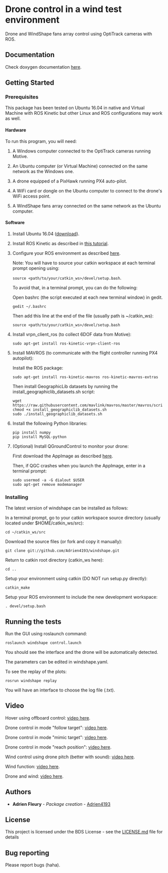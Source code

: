 # Drone control in a wind test environment

Drone and WindShape fans array control using OptiTrack cameras with ROS.

## Documentation

Check doxygen documentation [here](https://adrien4193.github.io/windshape).

## Getting Started

### Prerequisites

This package has been tested on Ubuntu 16.04 in native and Virtual Machine with ROS Kinetic but other Linux and ROS configurations may work as well.

#### Hardware

To run this program, you will need:

1. A Windows computer connected to the OptiTrack cameras running Motive.

2. An Ubuntu computer (or Virtual Machine) connected on the same network as the Windows one.

3. A drone equipped of a PixHawk running PX4 auto-pilot.

4. A WiFi card or dongle on the Ubuntu computer to connect to the drone's WiFi access point.

5. A WindShape fans array connected on the same network as the Ubuntu computer.

#### Software

1. Install Ubuntu 16.04 ([download](http://releases.ubuntu.com/16.04)).

2. Install ROS Kinetic as described in [this tutorial](http://wiki.ros.org/kinetic/Installation/Ubuntu).

3. Configure your ROS environment as described [here](http://wiki.ros.org/ROS/Tutorials/InstallingandConfiguringROSEnvironment).

	Note: You will have to source your catkin workspace at each terminal prompt opening using:
	
	`source <path/to/your/catkin_ws>/devel/setup.bash`.
	
	To avoid that, in a terminal prompt, you can do the following:
	
	Open bashrc (the script executed at each new terminal window) in gedit.
	
	`gedit ~/.bashrc`

	Then add this line at the end of the file (usually path is ~/catkin_ws):
	
	`source <path/to/your/catkin_ws>/devel/setup.bash`

4. Install vrpn_client_ros (to collect 6DOF data from Motive):

	`sudo apt-get install ros-kinetic-vrpn-client-ros`

5. Install MAVROS (to communicate with the flight controller running PX4 autopilot):
	
	Install the ROS package:
	
	`sudo apt-get install ros-kinetic-mavros ros-kinetic-mavros-extras`
	
	Then install GeographicLib datasets by running the install_geographiclib_datasets.sh script:

	```
	wget https://raw.githubusercontent.com/mavlink/mavros/master/mavros/scripts/install_geographiclib_datasets.sh
	chmod +x install_geographiclib_datasets.sh
	sudo ./install_geographiclib_datasets.sh
	```

6. Install the following Python libraries:

	```
	pip install numpy
	pip install MySQL-python
	```

7. (Optional) Install QGroundControl to monitor your drone:

	First download the AppImage as described [here](https://docs.qgroundcontrol.com/en/getting_started/download_and_install.html).
	
	Then, if QGC crashes when you launch the AppImage, enter in a terminal prompt:
	
	```
	sudo usermod -a -G dialout $USER
	sudo apt-get remove modemanager
	```

### Installing

The latest version of windshape can be installed as follows:

In a terminal prompt, go to your catkin workspace source directory (usually located under $HOME/catkin_ws/src):

`cd ~/catkin_ws/src`

Download the source files (or fork and copy it manually):

`git clone git://github.com/Adrien4193/windshape.git`

Return to catkin root directory (catkin_ws here):

`cd ..`

Setup your environment using catkin (DO NOT run setup.py directly):

`catkin_make`

Setup your ROS environment to include the new development workspace:

`. devel/setup.bash`

## Running the tests

Run the GUI using roslaunch command:

`roslaunch windshape control.launch`

You should see the interface and the drone will be automatically detected.

The parameters can be edited in windshape.yaml.

To see the replay of the plots:

`rosrun windshape replay`

You will have an interface to choose the log file (.txt).

## Video

Hover using offboard control: [video here](https://drive.google.com/open?id=1RmHsBMmI1-eMWGd4iuTmPswGTIf-fbPF).

Drone control in mode "follow target": [video here](https://drive.google.com/open?id=1739lTYdr3A3ERDlvbINxapeQnbph3eQg).

Drone control in mode "mimic target": [video here](https://drive.google.com/open?id=1CpWrYsjDy3I_B_7iK03V-LxNd--XeB8Q).

Drone control in mode "reach position": [video here](https://drive.google.com/open?id=1Rdp5rcwXBWxsB72oH-5NI5kMpFt8XfK4).

Wind control using drone pitch (better with sound): [video here](https://drive.google.com/open?id=1Drrw3u30u8EaXehTX62B3-S0HLGWBAgt).

Wind function: [video here](https://drive.google.com/open?id=1pshqk90JXQU0623GQq7QOQQnzgkKgJDV).

Drone and wind: [video here](https://drive.google.com/open?id=1b6yyCfbO6iSfz79UblGvRwTAiixKAUkF).

## Authors

* **Adrien Fleury** - *Package creation* - [Adrien4193](https://github.com/Adrien4193)

## License

This project is licensed under the BDS License - see the [LICENSE.md](LICENSE.md) file for details

## Bug reporting

Please report bugs (haha).
